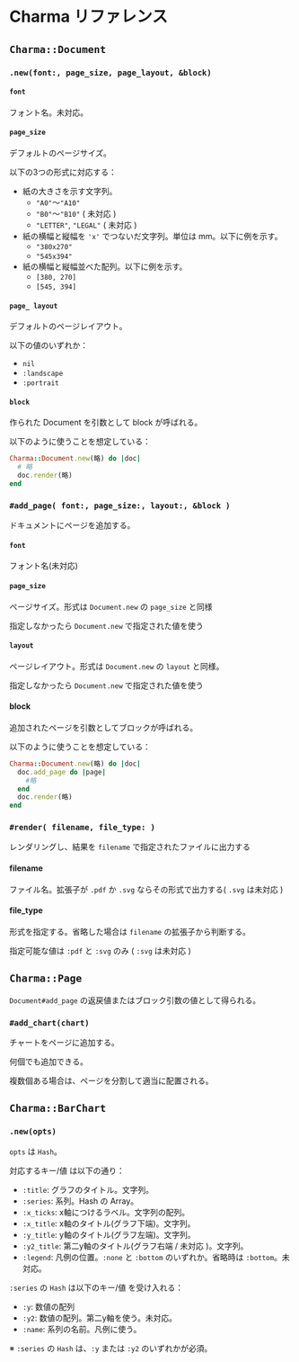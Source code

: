 # Charma リファレンス

## `Charma::Document`

### `.new(font:, page_size, page_layout, &block)`

#### `font`
フォント名。未対応。
#### `page_size`
デフォルトのページサイズ。

以下の3つの形式に対応する：
* 紙の大きさを示す文字列。
  * `"A0"`〜`"A10"`
  * `"B0"`〜`"B10"` ( 未対応 )
  * `"LETTER"`, `"LEGAL"` ( 未対応 )
* 紙の横幅と縦幅を `'x'` でつないだ文字列。単位は mm。以下に例を示す。
  * `"380x270"`
  * `"545x394"`
* 紙の横幅と縦幅並べた配列。以下に例を示す。
  * `[380, 270]`
  * `[545, 394]`

#### `page_ layout`
デフォルトのページレイアウト。

以下の値のいずれか：

* `nil`
* `:landscape`
* `:portrait`

#### `block`

作られた Document を引数として block が呼ばれる。

以下のように使うことを想定している：

```ruby
Charma::Document.new(略) do |doc|
  # 略
  doc.render(略)
end
```

### `#add_page( font:, page_size:, layout:, &block )`

ドキュメントにページを追加する。

#### `font`
フォント名(未対応)

#### `page_size`
ページサイズ。形式は `Document.new` の `page_size` と同様

指定しなかったら `Document.new` で指定された値を使う

#### `layout`
ページレイアウト。形式は `Document.new` の `layout` と同様。

指定しなかったら `Document.new` で指定された値を使う

#### block

追加されたページを引数としてブロックが呼ばれる。

以下のように使うことを想定している：

```ruby
Charma::Document.new(略) do |doc|
  doc.add_page do |page|
    #略
  end
  doc.render(略)
end
```


### `#render( filename, file_type: )`

レンダリングし、結果を `filename` で指定されたファイルに出力する

#### filename

ファイル名。拡張子が `.pdf` か `.svg` ならその形式で出力する( `.svg` は未対応 )

#### file_type

形式を指定する。省略した場合は `filename` の拡張子から判断する。

指定可能な値は `:pdf` と `:svg` のみ ( `:svg` は未対応 )

## `Charma::Page`

`Document#add_page` の返戻値またはブロック引数の値として得られる。


### `#add_chart(chart)`

チャートをページに追加する。

何個でも追加できる。

複数個ある場合は、ページを分割して適当に配置される。

## `Charma::BarChart`

### `.new(opts)`

`opts` は `Hash`。

対応するキー/値 は以下の通り：

* `:title`: グラフのタイトル。文字列。
* `:series`: 系列。Hash の Array。
* `:x_ticks`: x軸につけるラベル。文字列の配列。
* `:x_title`: x軸のタイトル(グラフ下端)。文字列。
* `:y_title`: y軸のタイトル(グラフ左端)。文字列。
* `:y2_title`: 第二y軸のタイトル(グラフ右端 / 未対応 )。文字列。
* `:legend`: 凡例の位置。`:none` と `:bottom` のいずれか。省略時は `:bottom`。未対応。

`:series` の `Hash` は以下のキー/値 を受け入れる：

* `:y`: 数値の配列
* `:y2`: 数値の配列。第二y軸を使う。未対応。
* `:name`: 系列の名前。凡例に使う。

※ `:series` の `Hash` は、`:y` または `:y2` のいずれかが必須。

